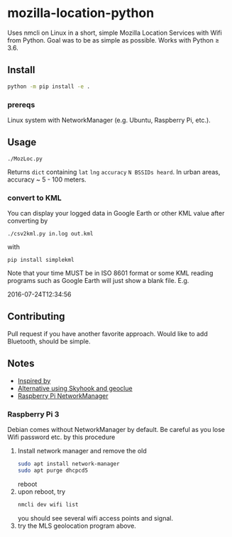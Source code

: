 # mozilla-location-python
Uses nmcli on Linux in a short, simple Mozilla Location Services with Wifi from Python.
Goal was to be as simple as possible.
Works with Python &ge; 3.6.

## Install
```sh
python -m pip install -e .
```

### prereqs
Linux system with NetworkManager (e.g. Ubuntu, Raspberry Pi, etc.).



## Usage

    ./MozLoc.py

Returns `dict` containing `lat` `lng` `accuracy` `N BSSIDs heard`.
In urban areas, accuracy ~ 5 - 100 meters.


### convert to KML
You can display your logged data in Google Earth or other KML value after converting by

    ./csv2kml.py in.log out.kml

with

    pip install simplekml
    
Note that your time MUST be in ISO 8601 format or some KML reading programs such as Google Earth will just show a blank file.
E.g.

2016-07-24T12:34:56


## Contributing
Pull request if you have another favorite approach.
Would like to add Bluetooth, should be simple.


## Notes

* [Inspired by](https://github.com/flyinva/mozlosh)
* [Alternative using Skyhook and geoclue](https://github.com/scivision/python-geoclue)
* [Raspberry Pi NetworkManager](https://raspberrypi.stackexchange.com/a/73816)

### Raspberry Pi 3
Debian comes without NetworkManager by default.
Be careful as you lose Wifi password etc. by this procedure

1. Install network manager and remove the old
   ```sh
   sudo apt install network-manager
   sudo apt purge dhcpcd5
   ```
   reboot
2. upon reboot, try
   ```sh
   nmcli dev wifi list
   ```
   you should see several wifi access points and signal.
3. try the MLS geolocation program above.
